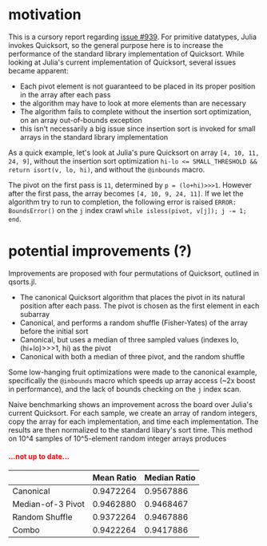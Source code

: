 motivation
=====================

This is a cursory report regarding [issue #939](https://github.com/JuliaLang/julia/issues/939?source=cc). For primitive datatypes, Julia invokes Quicksort, so the general purpose here is to increase the performance of the standard library implementation of Quicksort. While looking at Julia's current implementation of Quicksort, several issues became apparent:

- Each pivot element is not guaranteed to be placed in its proper position in the array after each pass
 - the algorithm may have to look at more elements than are necessary
- The algorithm fails to complete without the insertion sort optimization, on an array out-of-bounds exception
 - this isn't necessarily a big issue since insertion sort is invoked for small arrays in the standard library implementation

As a quick example, let's look at Julia's pure Quicksort on array ```[4, 10, 11, 24, 9]```, without the insertion sort optimization ```hi-lo <= SMALL_THRESHOLD && return isort(v, lo, hi)```, and without the ```@inbounds``` macro.

The pivot on the first pass is ```11```, determined by ```p = (lo+hi)>>>1```. However after the first pass, the array becomes ```[4, 10, 9, 24, 11]```. If we let the algorithm try to run to completion, the following error is raised ```ERROR: BoundsError()``` on the ```j``` index crawl ```while isless(pivot, v[j]); j -= 1; end```.

potential improvements (?)
=====================

Improvements are proposed with four permutations of Quicksort, outlined in qsorts.jl. 

- The canonical Quicksort algorithm that places the pivot in its natural position after each pass. The pivot is chosen as the first element in each subarray
- Canonical, and performs a random shuffle (Fisher-Yates) of the array before the initial sort 
- Canonical, but uses a median of three sampled values (indexes lo, (hi+lo)>>>1, hi) as the pivot
- Canonical with both a median of three pivot, and the random shuffle

Some low-hanging fruit optimizations were made to the canonical example, specifically the ```@inbounds``` macro which speeds up array access (~2x boost in performance), and the lack of bounds checking on the ```j``` index scan. 

Naive benchmarking shows an improvement across the board over Julia's current Quicksort. For each sample, we create an array of random integers, copy the array for each implementation, and time each implementation. The results are then normalized to the standard libary's sort time. This method on 10^4 samples of 10^5-element random integer arrays produces
<h4 style="color:red;">...not up to date...</h4>
<table>
    <thead>
        <tr>
	    <th></th>
	    <th>Mean Ratio</th>
	    <th>Median Ratio</th>
	</tr>
    </thead>
    <tbody>
        <tr>
	   <td>Canonical</td>
	   <td>0.9472264</td>
	   <td>0.9567886</td>
	</tr>
        <tr>
	   <td>Median-of-3 Pivot</td>
	   <td>0.9462880</td>
	   <td>0.9468467</td>
	</tr>
        <tr>
	   <td>Random Shuffle</td>
	   <td>0.9372264</td>
	   <td>0.9467886</td>
	</tr>
        <tr>
	   <td>Combo</td>
	   <td>0.9422264</td>
	   <td>0.9417886</td>
	</tr>
    </tbody>
</table>